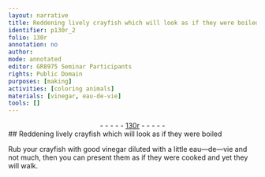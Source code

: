 ```yaml
---
layout: narrative
title: Reddening lively crayfish which will look as if they were boiled
identifier: p130r_2
folio: 130r
annotation: no
author:
mode: annotated
editor: GR8975 Seminar Participants
rights: Public Domain
purposes: [making]
activities: [coloring animals]
materials: [vinegar, eau-de-vie]
tools: []
---
```


 <div class="folio" align="center">- - - - - <a href="http://gallica.bnf.fr/ark:/12148/btv1b10500001g/f265.item.r=" target="_blank">130r</a> - - - - - </div> 
##  Reddening lively crayfish which will look as if they were boiled 

  <span class="activity"></span> 
 Rub your <span class="animal">crayfish</span> with good <span class="material">vinegar</span> diluted with a little <span class="material">eau—de—vie</span> and not much, then you can present them as if they were cooked and yet they will walk. 
 